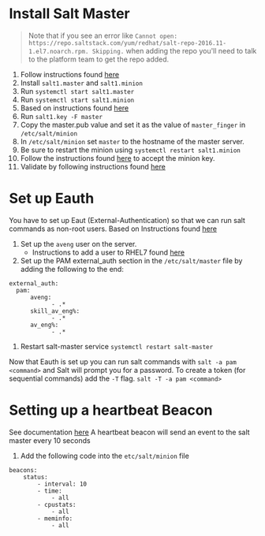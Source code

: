 # Install Salt Master
> Note that if you see an error like `Cannot open: https://repo.saltstack.com/yum/redhat/salt-repo-2016.11-1.el7.noarch.rpm. Skipping.` when adding the repo you'll need to talk to the platform team to get the repo added. 

1. Follow instructions found [here](https://repo.saltstack.com/#rhel)
1. Install `salt1.master` and `salt1.minion`
1. Run `systemctl start salt1.master`
1. Run `systemctl start salt1.minion`
1. Based on instructions found [here](https://docs.saltstack.com/en/latest/ref/configuration/index.html)
1. Run `salt1.key -F master`
1. Copy the master.pub value and set it as the value of `master_finger` in `/etc/salt/minion`
1. In `/etc/salt/minion` set `master` to the hostname of the master server.
1. Be sure to restart the minion using `systemctl restart salt1.minion`
1. Follow the instructions found [here](https://docs.saltstack.com/en/latest/ref/configuration/index.html#key1.management) to accept the minion key.
1. Validate by following instructions found [here](https://docs.saltstack.com/en/latest/ref/configuration/index.html#sending-commands)


# Set up Eauth
You have to set up Eaut (External-Authentication) so that we can run salt commands as non-root users.
Based on Instructions found [here](https://docs.saltstack.com/en/latest/topics/eauth/index.html)
1. Set up the `aveng` user on the server.
    - Instructions to add a user to RHEL7 found [here](https://access.redhat.com/documentation/en-US/Red_Hat_Enterprise_Linux/7/html/System_Administrators_Guide/s1-users-tools.html)
1. Set up the PAM external_auth section in the `/etc/salt/master` file by adding the following to the end:
```
external_auth:
  pam:
      aveng:
            - .*
      skill_av_eng%:
            - .*
      av_eng%:
            - .*
```
1. Restart salt-master service `systemctl restart salt-master`

Now that Eauth is set up you can run salt commands with `salt -a pam <command>` and Salt will prompt you for a password.
To create a token (for sequential commands) add the `-T` flag. `salt -T -a pam <command>`

# Setting up a heartbeat Beacon 
See documentation [here](https://docs.saltstack.com/en/latest/topics/beacons/)
A heartbeat beacon will send an event to the salt master every 10 seconds
1. Add the following code into the `etc/salt/minion` file
```
beacons:
    status:
        - interval: 10
        - time:
            - all
        - cpustats:
            - all
        - meminfo:
            - all
```
